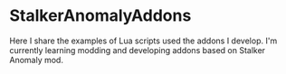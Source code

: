 # StalkerAnomalyAddons
Here I share the examples of Lua scripts used the addons I develop. I'm currently learning modding and developing addons based on Stalker Anomaly mod.
